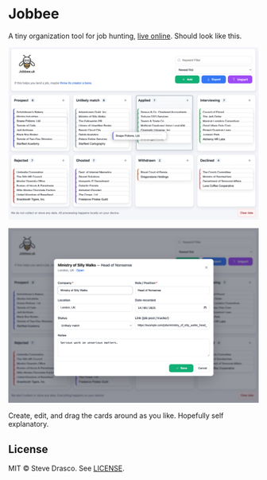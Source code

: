 # Jobbee

A tiny organization tool for job hunting, [live online](jobbee.uk).  Should look like this. 

![Screenshot 1 of Jobbee](screenshot.png)

![Screenshot 2 of Jobbee](screenshot2.png)

Create, edit, and drag the cards around as you like. Hopefully self explanatory.

## License

MIT © Steve Drasco. See [LICENSE](LICENSE).
